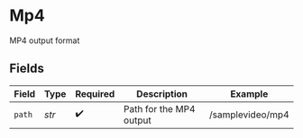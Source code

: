 # Mp4

MP4 output format


## Fields

| Field                   | Type                    | Required                | Description             | Example                 |
| ----------------------- | ----------------------- | ----------------------- | ----------------------- | ----------------------- |
| `path`                  | *str*                   | :heavy_check_mark:      | Path for the MP4 output | /samplevideo/mp4        |